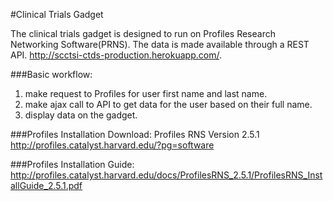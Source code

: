 #Clinical Trials Gadget

The clinical trials gadget is designed to run on Profiles Research Networking Software(PRNS).  The data is made available through a REST API.  http://scctsi-ctds-production.herokuapp.com/.

###Basic workflow:
1. make request to Profiles for user first name and last name.
2. make ajax call to API to get data for the user based on their full name.
3. display data on the gadget.

###Profiles Installation Download:
Profiles RNS Version 2.5.1  
http://profiles.catalyst.harvard.edu/?pg=software

###Profiles Installation Guide:
http://profiles.catalyst.harvard.edu/docs/ProfilesRNS_2.5.1/ProfilesRNS_InstallGuide_2.5.1.pdf
